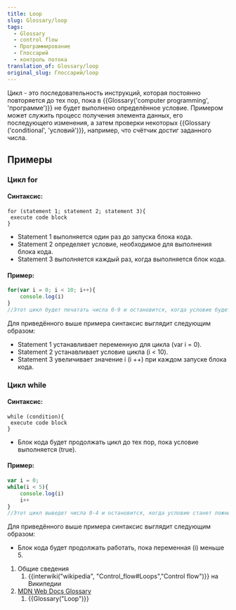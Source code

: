 ```yaml
---
title: Loop
slug: Glossary/loop
tags:
  - Glossary
  - control flow
  - Программирование
  - Глоссарий
  - контроль потока
translation_of: Glossary/loop
original_slug: Глоссарий/loop
---
```

Цикл - это последовательность инструкций, которая постоянно повторяется до тех пор, пока в {{Glossary('computer programming', 'программе')}} не будет выполнено определённое условие. Примером может служить процесс получения элемента данных, его последующего изменения, а затем проверки некоторых {{Glossary ('conditional', 'условий')}}, например, что счётчик достиг заданного числа.

## Примеры

### Цикл for

#### Синтаксис:

    for (statement 1; statement 2; statement 3){
     execute code block
    }

- Statement 1 выполняется один раз до запуска блока кода.
- Statement 2 определяет условие, необходимое для выполнения блока кода.
- Statement 3 выполняется каждый раз, когда выполняется блок кода.

#### Пример:

```js
for(var i = 0; i < 10; i++){
    console.log(i)
}
//Этот цикл будет печатать числа 0-9 и остановится, когда условие будет выполнено (i = 10)
```

Для приведённого выше примера синтаксис выглядит следующим образом:

- Statement 1 устанавливает переменную для цикла (var i = 0).
- Statement 2 устанавливает условие цикла (i < 10).
- Statement 3 увеличивает значение i (i ++) при каждом запуске блока кода.

### Цикл while

#### Синтаксис:

    while (condition){
     execute code block
    }

- Блок кода будет продолжать цикл до тех пор, пока условие выполняется (true).

#### Пример:

```js
var i = 0;
while(i < 5){
    console.log(i)
    i++
}
//Этот цикл выведет числа 0-4 и остановится, когда условие станет ложным (i >=5)
```

Для приведённого выше примера синтаксис выглядит следующим образом:

- Блок кода будет продолжать работать, пока переменная (i) меньше 5.

<section id="Quick_links"><ol><li>Общие сведения<ol><li>{{interwiki("wikipedia", "Control_flow#Loops","Control flow")}} на Википедии</li></ol></li><li><a href="/ru/docs/Glossary">MDN Web Docs Glossary</a><ol><li>{{Glossary("Loop")}}</li></ol></li></ol></section>
